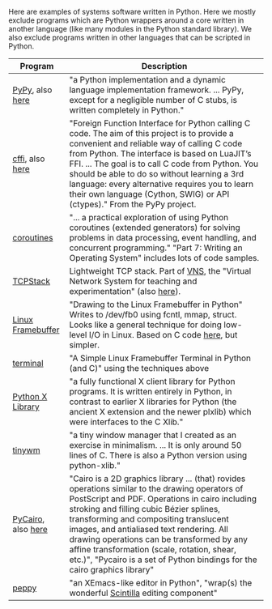 
Here are examples of systems software written in Python.  Here we
mostly exclude programs which are Python wrappers around a core
written in another language (like many modules in the Python
standard library).  We also exclude programs written in other
languages that can be scripted in Python.

| Program | Description |
| ------- | ----------- |
| [PyPy](http://pypy.org/), also [here](http://www.aosabook.org/en/pypy.html)  | "a Python implementation and a dynamic language implementation framework. ... PyPy, except for a negligible number of C stubs, is written completely in Python." |
| [cffi](http://cffi.readthedocs.org/en/latest/index.html), also [here](http://morepypy.blogspot.com/2012/08/cffi-release-03.html) | "Foreign Function Interface for Python calling C code. The aim of this project is to provide a convenient and reliable way of calling C code from Python. The interface is based on LuaJIT’s FFI. ... The goal is to call C code from Python. You should be able to do so without learning a 3rd language: every alternative requires you to learn their own language (Cython, SWIG) or API (ctypes)."  From the PyPy project. |
| [coroutines](http://www.dabeaz.com/coroutines/) | "...  a practical exploration of using Python coroutines (extended generators) for solving problems in data processing, event handling, and concurrent programming."  "Part 7: Writing an Operating System" includes lots of code samples. |
| [TCPStack](https://github.com/dound/vns/blob/master/TCPStack.py) | Lightweight TCP stack.  Part of [VNS](http://yuba.stanford.edu/vns/), the "Virtual Network System for teaching and experimentation" (also [here](http://yuba.stanford.edu/vns/files/pub/vns_sigcse.pdf)). |
| [Linux Framebuffer](http://blog.daum.net/nskystars/2626663) | "Drawing to the Linux Framebuffer in Python" Writes to /dev/fb0 using fcntl, mmap, struct.  Looks like a general technique for doing low-level I/O in Linux.  Based on C code [here](http://doc.qt.digia.com/3.0/emb-framebuffer-howto.html), but simpler. |
| [terminal](http://blog.daum.net/nskystars/2644517) | "A Simple Linux Framebuffer Terminal in Python (and C)" using the techniques above | 
| [Python X Library](http://python-xlib.sourceforge.net/) | "a fully functional X client library for Python programs. It is written entirely in Python, in contrast to earlier X libraries for Python (the ancient X extension and the newer plxlib) which were interfaces to the C Xlib." |
| [tinywm](http://incise.org/tinywm.html) | "a tiny window manager that I created as an exercise in minimalism. ... It is only around 50 lines of C. There is also a Python version using python-xlib." |
| [PyCairo](http://www.tortall.net/mu/wiki/CairoTutorial), also [here](http://cairographics.org/pycairo/) | "Cairo is a 2D graphics library ... (that) rovides operations similar to the drawing operators of PostScript and PDF. Operations in cairo including stroking and filling cubic Bézier splines, transforming and compositing translucent images, and antialiased text rendering. All drawing operations can be transformed by any affine transformation (scale, rotation, shear, etc.)", "Pycairo is a set of Python bindings for the cairo graphics library" |
| [peppy](http://peppy.flipturn.org/) | "an XEmacs-like editor in Python", "wrap(s) the wonderful [Scintilla](http://www.scintilla.org/) editing component" |
